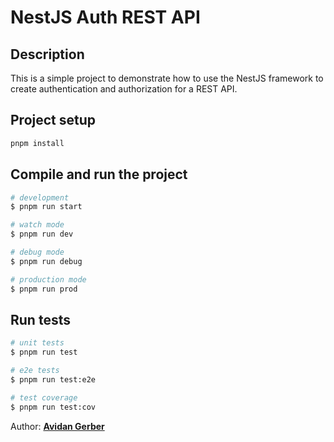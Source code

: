 # NestJS Auth REST API

## Description

This is a simple project to demonstrate how to use the NestJS framework to create authentication and authorization for a REST API.

## Project setup

```bash
pnpm install
```

## Compile and run the project

```bash
# development
$ pnpm run start

# watch mode
$ pnpm run dev

# debug mode
$ pnpm run debug

# production mode
$ pnpm run prod
```

## Run tests

```bash
# unit tests
$ pnpm run test

# e2e tests
$ pnpm run test:e2e

# test coverage
$ pnpm run test:cov
```

Author: [**Avidan Gerber**](https://github.com/avidang)
